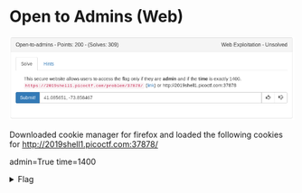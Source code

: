 # Open to Admins (Web)

![title](images/title.png)

Downloaded cookie manager for firefox and loaded the following cookies for
http://2019shell1.picoctf.com:37878/

admin=True
time=1400

<details>
	<summary>Flag</summary>

picoCTF{0p3n_t0_adm1n5_ea709ed3}
</details>
